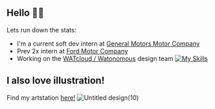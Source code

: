 ## Hello 👋👋
Lets run down the stats:
- I'm a current soft dev intern at [General Motors Motor Company](https://www.gm.com/)
- Prev 2x intern at [Ford Motor Company](https://www.ford.ca/)
- Working on the [WATcloud / Watonomous](https://cloud.watonomous.ca/) design team
[![My Skills](https://skillicons.dev/icons?i=cpp,py,kotlin,jenkins)](https://skillicons.dev)

## I also love illustration! 
Find my artstation [here!](https://www.artstation.com/lostherons)
![Untitled design(10)](https://github.com/user-attachments/assets/5a319d7f-c454-435b-9290-1b27ccaa2f2a)


